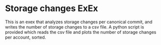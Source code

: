 # Storage changes ExEx

This is an exex that analyzes storage changes per canonical commit, and writes the number of storage changes to a csv file.
A python script is provided which reads the csv file and plots the number of storage changes per account, sorted.
